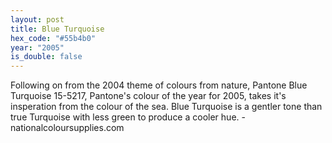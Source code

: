 ```yaml
---
layout: post
title: Blue Turquoise
hex_code: "#55b4b0"
year: "2005"
is_double: false
---
```

Following on from the 2004 theme of colours from nature, Pantone Blue Turquoise 15-5217, Pantone's colour of the year for 2005, takes it's insperation from the colour of the sea. Blue Turquoise is a gentler tone than true Turquoise with less green to produce a cooler hue. - nationalcoloursupplies.com
